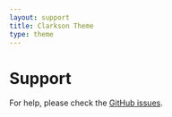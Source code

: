 ```yaml
---
layout: support
title: Clarkson Theme
type: theme
---
```

# Support
For help, please check the [GitHub issues](https://github.com/level-level/Clarkson-Theme/issues).